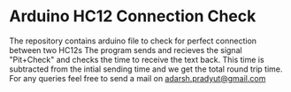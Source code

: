 # Arduino HC12 Connection Check
The repository contains arduino file to check for perfect connection between two HC12s
The program sends and recieves the signal "Pit+Check" and checks the time to receive the text back. This time is subtracted from the intial sending time and we get the total round trip time.
For any queries feel free to send a mail on adarsh.pradyut@gmail.com
